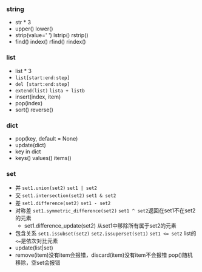 ### string
- str * 3
- upper() lower()
- strip(value=' ') lstrip() rstrip()
- find() index() rfind() rindex()

### list
- list * 3
- `list[start:end:step]`
- `del [start:end:step]`
- `extend(list)` `lista + listb`
- insert(index, item)
- pop(index)
- sort() reverse()

### dict
- pop(key, default = None)
- update(dict)
- key in dict
- keys() values() items()

### set
- 并 `set1.union(set2)` `set1 | set2`
- 交 `set1.intersection(set2)` `set1 & set2`
- 差 `set1.difference(set2)` `set1 - set2`
- 对称差 `set1.symmetric_difference(set2)` `set1 ^ set2`返回在set1不在set2的元素
  - set1.difference_update(set2) 从set1中移除所有属于set2的元素
- 包含关系 `set1.issubset(set2)` `set2.issuperset(set1)` `set1 <= set2` list的`<=`是依次对比元素
- update(list|set)
- remove(item)没有item会报错，discard(item)没有item不会报错 pop()随机移除，空set会报错

